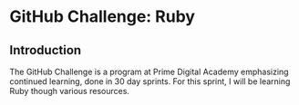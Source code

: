 # GitHub Challenge: Ruby

## Introduction

The GitHub Challenge is a program at Prime Digital Academy emphasizing continued learning, done in 30 day sprints. For this sprint, I will be learning Ruby though various resources.

